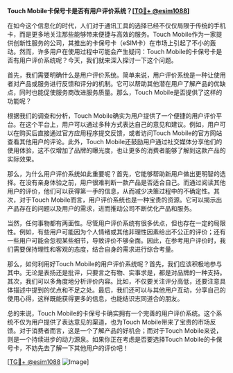 **Touch Mobile卡保号卡是否有用户评价系统？[[TG💪+ @esim1088](https://t.me/s/esim1088)]**

在如今这个信息化的时代，人们对于通讯工具的选择已经不仅仅局限于传统的手机卡，而是更多地关注那些能够带来便捷与高效的服务。Touch Mobile作为一家提供创新性服务的公司，其推出的卡保号卡（eSIM卡）在市场上引起了不小的轰动。然而，许多用户在使用过程中可能会产生疑问：Touch Mobile的卡保号卡是否有用户评价系统呢？今天，我们就来深入探讨一下这个问题。

首先，我们需要明确什么是用户评价系统。简单来说，用户评价系统是一种让使用者对产品或服务进行反馈和评分的机制。它可以帮助其他潜在用户了解产品的优缺点，同时也能促使服务商改进服务质量。那么，Touch Mobile是否提供了这样的功能呢？

根据我们的调查和分析，Touch Mobile确实为用户提供了一个便捷的用户评价平台。在这个平台上，用户可以通过多种方式表达自己的意见和建议。例如，用户可以在购买后直接通过官方应用程序提交反馈，或者访问Touch Mobile的官方网站查看其他用户的评论。此外，Touch Mobile还鼓励用户通过社交媒体分享他们的使用体验，这不仅增加了品牌的曝光度，也让更多的消费者能够了解到这款产品的实际效果。

那么，为什么用户评价系统如此重要呢？首先，它能够帮助新用户做出更明智的选择。在没有亲身体验之前，用户很难判断一款产品是否适合自己。而通过阅读其他用户的评价，他们可以获得第一手的信息，从而减少决策过程中的不确定性。其次，对于Touch Mobile而言，用户评价系统也是一种宝贵的资源。它可以揭示出产品存在的问题以及用户的需求，进而推动公司不断优化产品和服务。

当然，任何事物都有两面性。尽管用户评价系统有很多优点，但也存在一定的局限性。例如，有些用户可能因为个人情绪或其他非理性因素给出不公正的评价；还有一些用户可能会忽视某些细节，导致评价不够全面。因此，在参考用户评价时，我们需要保持理性和客观的态度，结合自身的需求进行综合考量。

那么，如何利用好Touch Mobile的用户评价系统呢？首先，我们应该积极地参与其中。无论是表扬还是批评，只要言之有物、实事求是，都是对品牌的一种支持。其次，我们可以多角度地分析评价内容。比如，不仅要关注评分高低，还要注意具体描述中提到的优点和不足之处。最后，我们还可以与其他用户互动，分享自己的使用心得，这样既能获得更多的信息，也能结识志同道合的朋友。

总的来说，Touch Mobile的卡保号卡确实拥有一个完善的用户评价系统。这个系统不仅为用户提供了表达意见的渠道，也为Touch Mobile带来了宝贵的市场反馈。对于消费者而言，这是一个了解产品的好机会；而对于Touch Mobile来说，则是一个持续进步的动力源泉。如果你正在考虑是否要选择Touch Mobile的卡保号卡，不妨先去了解一下其他用户的评价吧！

[[TG💪+ @esim1088](https://t.me/s/esim1088) ![Image](https://i.postimg.cc/4NQfJmqS/Snipaste-2025-05-13-00-14-12.png)]